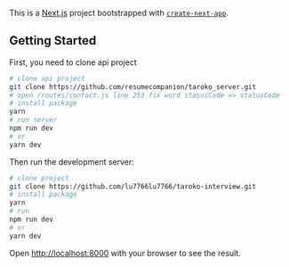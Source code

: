 This is a [Next.js](https://nextjs.org/) project bootstrapped with [`create-next-app`](https://github.com/vercel/next.js/tree/canary/packages/create-next-app).

## Getting Started

First, you need to clone api project

```bash
# clone api project
git clone https://github.com/resumecompanion/taroko_server.git
# open /routes/contact.js line 253 fix word stasusCode => statusCode
# install package
yarn
# run server
npm run dev
# or
yarn dev
```

Then run the development server:

```bash
# clone project
git clone https://github.com/lu7766lu7766/taroko-interview.git
# install package
yarn
# run
npm run dev
# or
yarn dev
```

Open [http://localhost:8000](http://localhost:8000) with your browser to see the result.
